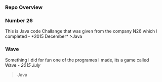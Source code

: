 <h3>Repo Overview</h3>

<h3>Number 26</h3>
 This is Java code Challange that was given from the company N26 which I completed - *2015 December*
>Java

<h3>Wave</h3>

Something I did for fun one of the programes I made, its a game called Wave - *2015 July*
>Java

